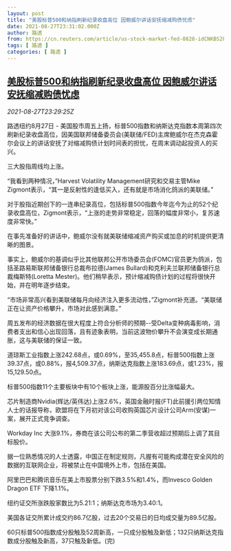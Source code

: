 ```yaml
---
layout: post
title: "美股标普500和纳指刷新纪录收盘高位 因鲍威尔讲话安抚缩减购债忧虑"
date: 2021-08-27T23:31:02.000Z
author: 路透
from: https://cn.reuters.com/article/us-stock-market-fed-0828-idCNKBS2FS2AB
tags: [ 路透 ]
categories: [ 路透 ]
---
```

<!--1630107062000-->
[美股标普500和纳指刷新纪录收盘高位 因鲍威尔讲话安抚缩减购债忧虑](https://cn.reuters.com/article/us-stock-market-fed-0828-idCNKBS2FS2AB)
------

<div>
<div><i>2021-08-27T23:29:25Z</i></div><p>路透纽约8月27日 - 美国股市周五上扬，标普500指数和纳斯达克指数本周第四次刷新纪录收盘高位，因美国联邦储备委员会(美联储/FED)主席鲍威尔在杰克森霍尔会议上的讲话安抚了对缩减购债计划时间表的担忧，在周末调动起投资人的买兴。</p><p>三大股指周线均上涨。</p><p>“我看到两种情况，”Harvest Volatility Management研究和交易主管Mike Zigmont表示，“其一是反射性的逢低买入，还有就是市场消化鸽派的美联储。”</p><p>对于股指近期创下的一连串纪录高位，包括标普500指数今年迄今为止的52个纪录收盘高位，Zigmont表示，“上涨的走势非常稳定，回落的幅度非常小，复苏速度非常快。”</p><p>在事先准备好的讲话中，鲍威尔没有就美联储缩减资产购买或加息的时机提供更清晰的图景。</p><p>事实上，鲍威尔的基调似乎比其他联邦公开市场委员会(FOMC)官员更为鸽派，包括圣路易斯联邦储备银行总裁布拉德(James Bullard)和克利夫兰联邦储备银行总裁梅斯特(Loretta Mester)。他们稍早表示，预计缩减购债计划的过程将很快开始，并在明年逐步结束。</p><p>“市场非常高兴看到美联储每月向经济注入更多流动性，”Zigmont补充道。“美联储正在让资产价格攀升，市场对此感到满意。”</p><p>周五发布的经济数据在很大程度上符合分析师的预期--受Delta变种病毒影响，消费者支出和信心出现回落，且有迹象表明，当前这波物价攀升不会演变成长期通胀，这与美联储的保证一致。</p><p>道琼斯工业指数上涨242.68点，或0.69%，至35,455.8点，标普500指数上涨39.37点，或0.88%，报4,509.37点，纳斯达克指数上涨183.69点，或1.23%，报15,129.50点。</p><p>标普500指数11个主要板块中有10个板块上涨，能源股百分比涨幅最大。</p><p>芯片制造商Nvidia(辉达/英伟达)上涨2.6%，英国金融时报(FT)此前援引两位知情人士的话报导称，欧盟将在下月初对该公司收购英国芯片设计公司Arm(安谋)一案，展开正式竞争调查。</p><p>Workday Inc 大涨9.1%，券商在该公司公布的第二季营收超过预期后上调了其目标股价。</p><p>据一位熟悉情况的人士透露，中国正在制定规则，凡握有可能构成潜在安全风险的数据的互联网企业，将被禁止在中国境外上市，包括在美国。</p><p>阿里巴巴和腾讯音乐在美上市股票分别下跌3.5%和1.4%，而Invesco Golden Dragon ETF 下降1.1%。 </p><p>纽约证交所涨跌股家数比为5.21:1；纳斯达克市场为3.40:1。</p><p>美国各证交所累计成交约86.7亿股，过去20个交易日的日均成交量为89.5亿股。</p><p>60只标普500指数成分股触及52周新高，一只成分股触及新低；132只纳斯达克指数成分股触及新高，37只触及新低。(完)</p>
</div>
